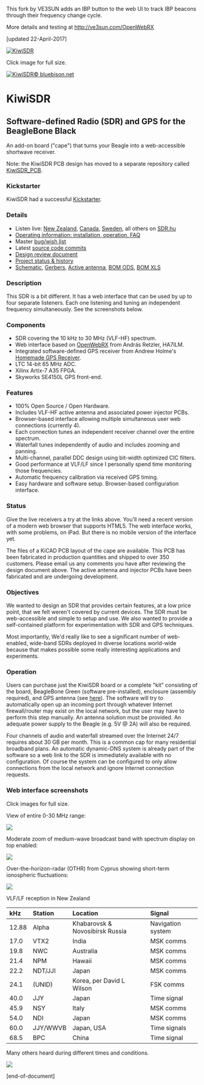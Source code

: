 This fork by VE3SUN adds an IBP button to the web UI to track IBP beacons through their frequency change cycle.

More details and testing at http://ve3sun.com/OpenWebRX


[updated 22-April-2017]

[![KiwiSDR](http://www.kiwisdr.com/ks/Seeed.sample.1.780px.jpg)](http://www.kiwisdr.com/ks/Seeed.sample.1.jpg)

Click image for full size.

[![KiwiSDR](http://www.kiwisdr.com/ks/kiwi-with-headphones.130x170.png)© bluebison.net](http://bluebison.net)

KiwiSDR
=======

Software-defined Radio (SDR) and GPS for the BeagleBone Black
----------------------------------------------------------------------

An add-on board ("cape") that turns your Beagle into a web-accessible shortwave receiver.

Note: the KiwiSDR PCB design has moved to a separate repository called [KiwiSDR_PCB](https://github.com/jks-prv/KiwiSDR_PCB/).

### Kickstarter
KiwiSDR had a successful [Kickstarter](https://www.kickstarter.com/projects/1575992013/kiwisdr-beaglebone-software-defined-radio-sdr-with/).

### Details

* Listen live: [New Zealand](http://kiwisdr.com:8073), [Canada](http://kiwisdr.ece.uvic.ca:8073), [Sweden](http://kiwisdr.sk3w.se:8073), all others on [SDR.hu](http://sdr.hu/?top=kiwi)
* [Operating information: installation, operation, FAQ](http://www.kiwisdr.com/quickstart/)
* Master [bug/wish list](http://kiwisdr.com/bugs/)
* Latest [source code commits](https://github.com/jks-prv/Beagle_SDR_GPS/commits/master)
* [Design review document](https://www.dropbox.com/s/i1bjyp1acghnc16/KiwiSDR.design.review.pdf?dl=1)
* [Project status & history](http://www.kiwisdr.com/)
* [Schematic](http://www.kiwisdr.com/docs/KiwiSDR/kiwi.schematic.pdf), [Gerbers](http://www.kiwisdr.com/docs/KiwiSDR/kiwi.gerbers.tar), [Active antenna](http://www.kiwisdr.com/docs/KiwiSDR/ant.pdf), [BOM ODS](http://www.kiwisdr.com/docs/KiwiSDR/kiwi.bom.ods), [BOM XLS](http://www.kiwisdr.com/docs/KiwiSDR/kiwi.bom.xls)

### Description
This SDR is a bit different. It has a web interface that can be used by up to four separate listeners. Each one listening and tuning an independent frequency simultaneously. See the screenshots below.

### Components
* SDR covering the 10 kHz to 30 MHz (VLF-HF) spectrum.
* Web interface based on [OpenWebRX](http://openwebrx.org/) from András Retzler, HA7ILM.
* Integrated software-defined GPS receiver from Andrew Holme's [Homemade GPS Receiver](http://www.aholme.co.uk/GPS/Main.htm).
* LTC 14-bit 65 MHz ADC.
* Xilinx Artix-7 A35 FPGA.
* Skyworks SE4150L GPS front-end.

### Features
* 100% Open Source / Open Hardware.
* Includes VLF-HF active antenna and associated power injector PCBs.
* Browser-based interface allowing multiple simultaneous user web connections (currently 4).
* Each connection tunes an independent receiver channel over the entire spectrum.
* Waterfall tunes independently of audio and includes zooming and panning.
* Multi-channel, parallel DDC design using bit-width optimized CIC filters.
* Good performance at VLF/LF since I personally spend time monitoring those frequencies.
* Automatic frequency calibration via received GPS timing.
* Easy hardware and software setup. Browser-based configuration interface.

### Status

Give the live receivers a try at the links above. You'll need a recent version of a modern web browser that supports HTML5. The web interface works, with some problems, on iPad. But there is no mobile version of the interface yet.

The files of a KiCAD PCB layout of the cape are available. This PCB has been fabricated in production quantities
and shipped to over 350 customers.
Please email us any comments you have after reviewing the design document above. The active antenna and injector PCBs have been fabricated and are undergoing development.

### Objectives

We wanted to design an SDR that provides certain features, at a low price point, that we felt weren't covered by current devices. The SDR must be web-accessible and simple to setup and use.
We also wanted to provide a self-contained platform for experimentation with SDR and GPS techniques. 

Most importantly, We'd really like to see a significant number of web-enabled, wide-band SDRs deployed in diverse locations world-wide because that makes possible some really interesting applications and experiments.

### Operation

Users can purchase just the KiwiSDR board or a complete "kit" consisting of the board, BeagleBone Green (software pre-installed), enclosure (assembly required), and GPS antenna (see [here](http://www.kiwisdr.com/)).
The software will try to automatically open up an incoming port through whatever Internet firewall/router may exist on the local network, but the user may have to perform this step manually. An antenna solution must be provided. An adequate power supply to the Beagle (e.g. 5V @ 2A) will also be required.

Four channels of audio and waterfall streamed over the Internet 24/7 requires about 30 GB per month. This is a common cap for many residential broadband plans. An automatic dynamic-DNS system is already part of the software so a web link to the SDR is immediately available with no configuration. Of course the system can be configured to only allow connections from the local network and ignore Internet connection requests.

### Web interface screenshots

Click images for full size.

View of entire 0-30 MHz range:

[![](http://www.kiwisdr.com/ks/ss.full.780px.jpg)](http://www.kiwisdr.com/ks/ss.full.jpg)


Moderate zoom of medium-wave broadcast band with spectrum display on top enabled:

[![](http://www.kiwisdr.com/ks/ss.MW.780px.jpg)](http://www.kiwisdr.com/ks/ss.MW.jpg)


Over-the-horizon-radar (OTHR) from Cyprus showing short-term ionospheric fluctuations:

[![](http://www.kiwisdr.com/ks/ss.Cyprus.780px.jpg)](http://www.kiwisdr.com/ks/ss.Cyprus.jpg)

VLF/LF reception in New Zealand

| kHz | Station | Location | Signal |
| :-- | :------ | :------- | :----- |
| 12.88 | Alpha | Khabarovsk & Novosibirsk Russia | Navigation system |
| 17.0 | VTX2 | India | MSK comms |
| 19.8 | NWC | Australia | MSK comms |
| 21.4 | NPM | Hawaii | MSK comms |
| 22.2 | NDT/JJI | Japan | MSK comms |
| 24.1 | (UNID) | Korea, per David L Wilson | FSK comms |
| 40.0 | JJY | Japan | Time signal |
| 45.9 | NSY | Italy | MSK comms |
| 54.0 | NDI | Japan | MSK comms |
| 60.0 | JJY/WWVB | Japan, USA | Time signals |
| 68.5 | BPC | China | Time signal |

Many others heard during different times and conditions.

[![](http://www.kiwisdr.com/ks/ss.VLF.LF.780px.jpg)](http://www.kiwisdr.com/ks/ss.VLF.LF.jpg)

[end-of-document]
